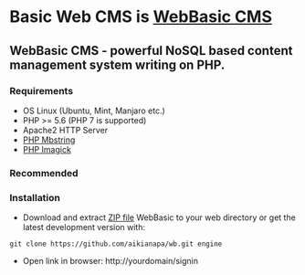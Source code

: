 # Basic Web CMS is [WebBasic CMS](http://basicwebcms.com)

## WebBasic CMS - powerful NoSQL based content management system writing on PHP.

### Requirements

* OS Linux (Ubuntu, Mint, Manjaro etc.)
* PHP >= 5.6 (PHP 7 is supported)
* Apache2 HTTP Server
* [PHP Mbstring](http://php.net/manual/en/mbstring.installation.php)
* [PHP Imagick](https://stackoverflow.com/questions/27193631/install-imagick-for-php-and-apache-on-windows)

### Recommended


### Installation

* Download and extract [ZIP file](https://github.com/aikianapa/wb/archive/master.zip) WebBasic to your web directory or get the latest development version with:

`git clone https://github.com/aikianapa/wb.git engine`
* Open link in browser: http://yourdomain/signin

